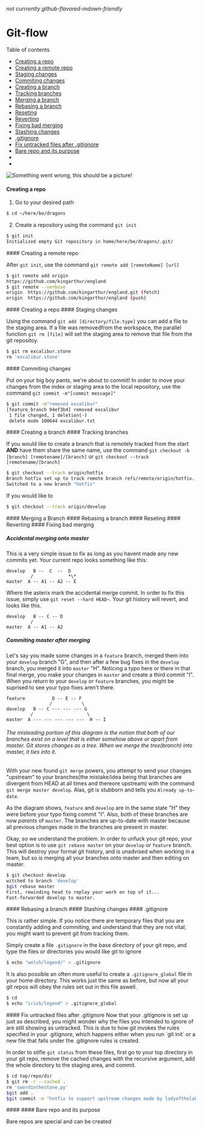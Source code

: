 *not currrently github-flavored-mdown-friendly*

# Git-flow

[comment]: # "This is a highly portable, invisible comment in markdown"

Table of contents
* [Creating a repo](#creating-a-repo)
* [Creating a remote repo](#creating-a-remote-repo)
* [Staging changes](#staging-changes)
* [Commiting changes](#commiting-changes)
* [Creating a branch](#creating-a-branch)
* [Tracking branches](#tracking-branches)
* [Merging a branch](#merging-a-branch)
* [Rebasing a branch](#rebasing-a-branch)
* [Reseting](#reseting)
* [Reverting](#reverting)
* [Fixing bad merging](#fixing-bad-merging)
* [Stashing changes](#stashing-changes)
* [.gitignore](#.gitignore)
* [Fix untracked files after .gitignore](#fix-untracked-files-after-.gitignore)
* [Bare repo and its purpose](#bare-repo-and-its-purpose)
* [](#)
* [](#)

![Something went wrong, this should be a picture!][logo]

[logo]: http://www.geo.uzh.ch/microsite/reproducible_research/post/rr-eclipse-git/img/git-transport.png "Git Movement"
<a name="creating-a-repo">
#### Creating a repo
</a>

1. Go to your desired path 

```Bash
$ cd ~/here/be/dragons
```

2. Create a repository using the command `git init`

```Bash
$ git init
Initialized empty Git repository in home/here/be/dragons/.git/
```

<a name="creating-a-remote-repo">
#### Creating a remote repo
</a>

After `git init`, use the command `git remote add [remoteName] [url]`
```Bash
$ git remote add origin 
https://github.com/kingarthur/england
$ git remote --verbose
origin	https://github.com/kingarthur/england.git (fetch)
origin	https://github.com/kingarthur/england (push)
```
<a name="creating-a-repo">
#### Creating a repo
</a>

<a name="staging-changes">
#### Staging changes 
</a>

Using the command `git add [directory/file.type]` you can add a file to the staging area. If a file was removedfrom the workspace, the parallel function `git rm [file]` will set the staging area to remove that file from the git repositoy.

```Bash
$ git rm excalibur.stone
rm 'excalibur.stone'
```

<a name="commiting-changes">
#### Commiting changes
</a>

Put on your big boy pants, we're about to commit! In order to move your changes from the index or staging area to the local repository, use the command `git commit -m"[commit message]"` 

```Bash
$ git commit -m"removed excalibur"
[feature_branch 94ef3b4] removed excalibur
 1 file changed, 1 deletion(-)
 delete mode 100644 excalibur.txt

```

<a name="creating-a-branch">
#### Creating a branch
</a>

<a name="tracking-branches">
#### Tracking branches
</a>

If you would like to create a branch that is remotely tracked from the start **AND** have them share the same name, use the command `git checkout -b [branch] [remotename]/[branch]` or `git checkout --track [remotename/[branch]`
```Bash
$ git checkout --track origin/hotfix
Branch hotfix set up to track remote branch refs/remote/origin/hotfix.
Switched to a new branch "hotfix"
```
If you would like to 
```Bash
$ git checkout --track origin/develop
```

<a name="merging-a-branch">
#### Merging a Branch
</a>


<a name="rebasing-a-branch">
#### Rebasing a branch
</a>

<a name="reseting">
#### Reseting
</a>


<a name="reverting">
#### Reverting
</a>


<a name="fixing-bad-merging">
#### Fixing bad merging
</a>

##### Accidental merging onto master

This is a very simple issue to fix as long as you havent made any new commits yet. Your current repo looks something like this:

```
develop   B --  C  --  D
         /             *\* 
master  A -- A1 -- A2 -- E
```
Where the asterix mark the accidental merge commit. In order to fix this issue, simply use `git reset --hard HEAD~`. Your git history will revert, and looks like this.

```
develop   B -- C -- D
         /              
master  A -- A1 -- A2 
```


##### Commiting master after merging

Let's say you made some changes in a `feature` branch, merged them into your `develop` branch "G", and then after a few bug fixes in the `develop` branch, you merged it into `master` "H". Noticing a typo here or there in that final merge, you make your changes in `master` and create a third commit "I". When you return to your `develop` or `feature` branches, you might be suprised to see your typo fixes aren't there.

```
feature          D -- E -- F
                /           \
develop   B -- C --- --- --- G
         /                    \
master  A --- --- --- --- ---  H -- I
```
###### The misleading portion of this diagram is the notion that both of our branches  exist on a level that is either somehow above or apart from master. Git stores changes as a tree. When we merge the tree(branch) into master, it ties into it.

With your new found `git merge` powers, you attempt to send your changes "upstream" to your branches(the mistake/idea being that branches are divergent from HEAD at all times and thereore upstream) with the command `git merge master develop`. Alas, git is stubborn and tells you `Already up-to-date`.

As the diagram shows, `feature` and `develop` are in the same state "H" they were before your typo fixing commit "I". Also, both of these branches are now *parents* of `master`. The branches are up-to-date with master because all previous changes made in the branches are present in master.

Okay, so we understand the problem. In order to unfuck your git repo, your best option is to use `git rebase master` on your `develop` or `feature` branch. This will destroy your formal git history, and is unadvised when working in a team, but so is merging all your branches onto master and then editing on master.

```Bash
$ git checkout develop
witched to branch 'develop'
$git rebase master
First, rewinding head to replay your work on top of it...
Fast-forwarded develop to master.
```

<a name="rebasing-a-branch">
#### Rebasing a branch
</a>

<a name="stashing-changes">
#### Stashing changes
</a>


<a name=".gitignore">
#### .gitignore
</a>

This is rather simple. If you notice there are temporary files that you are constantly adding and commiting, and understand that they are not vital, you might want to prevent git from tracking them.

Simply create a file `.gitignore` in the base directory of your git repo, and type the files or directories you would like git to ignore
```Bash
$ echo "welsh/legend/" > .gitignore
```

It is also possible an often more useful to create a `.gitignore_global` file in your home directory. This works just the same as before, but now all your git repos will obey the rules set out in this file aswell.
```Bash
$ cd
$ echo "irish/legend" > .gitignore_global
```

<a name="fix-untracked-files-after-.gitignore">
#### Fix untracked files after .gitignore
</a>
Now that your .gitignore is set up just as described, you might wonder why the files you intended to ignore of are still showing as untracked. This is due to how git invokes the rules specified in your .gitignore, which happens either when you run `git init` or a new file that falls under the .gitignore rules is created.

In order to stifle `git status` from these files, first go to your top directory in your git repo, remove the cached changes with the recursive argument, add the whole directory to the staging area, and commit.

```Bash
$ cd top/repo/dir
$ git rm -r --cached .
rm 'swordinthestone.py'
$git add .
$git commit -m "hotfix to support upstream changes made by ladyofthelake"
```

<a name="">
####
</a>

<a name="bare-repo-and-its-purpose">
#### Bare repo and its purpose
</a>

Bare repos are special and can be created 
<a name="">
#### 
</a>
